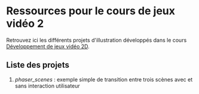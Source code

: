 # Ressources pour le cours de jeux vidéo 2

Retrouvez ici les différents projets d'illustration développés dans le cours [Développement de jeux vidéo 2D](https://applicationspub.unil.ch/interpub/noauth/php/Ud/ficheCours.php?v_enstyid=73011&v_ueid=174&v_langue=8).

## Liste des projets

1. *phaser_scenes* : exemple simple de transition entre trois scènes avec et sans interaction utilisateur
